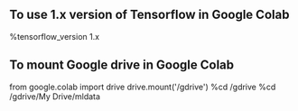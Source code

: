 
## To use 1.x version of Tensorflow in Google Colab
%tensorflow_version 1.x

## To mount Google drive in Google Colab
from google.colab import drive
drive.mount('/gdrive')
%cd /gdrive
%cd /gdrive/My Drive/mldata
